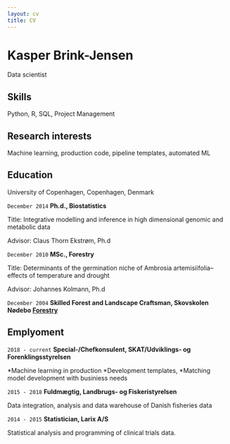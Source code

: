 ```yaml
---
layout: cv
title: CV
---
```

# Kasper Brink-Jensen
Data scientist

## Skills
Python, R, SQL, Project Management

## Research interests

Machine learning, production code, pipeline templates, automated ML

## Education

University of Copenhagen, Copenhagen, Denmark

`December 2014` __Ph.d., Biostatistics__ 

Title: Integrative modelling and inference in high dimensional genomic and metabolic data

Advisor: Claus Thorn Ekstrøm, Ph.d

`December 2010` __MSc., Forestry__ 

Title: Determinants of the germination niche of Ambrosia artemisiifolia–effects
of temperature and drought

Advisor: Johannes Kolmann, Ph.d

`December 2004` __Skilled Forest and Landscape Craftsman, Skovskolen Nødebo [Forestry](https://ign.ku.dk/english/study_programmes/skilled-forest-landscape-craftsman/)__



## Emplyoment

`2018 - current` __Special-/Chefkonsulent, SKAT/Udviklings- og Forenklingsstyrelsen__

*Machine learning in production
*Development templates, 
*Matching model development with businiess needs

`2015 - 2018` __Fuldmægtig, Landbrugs- og Fiskeristyrelsen__

Data integration, analysis and data warehouse of Danish fisheries data

`2014 - 2015` __Statistician, Larix A/S__

Statistical analysis and programming of clinical trials data.


<!-- ### Footer

Last updated: March 2023 -->



